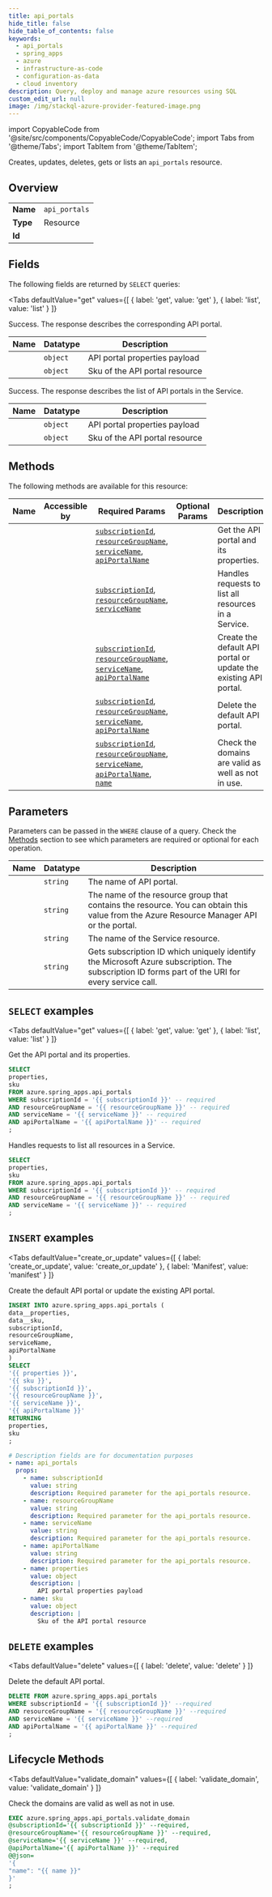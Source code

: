 ```yaml
--- 
title: api_portals
hide_title: false
hide_table_of_contents: false
keywords:
  - api_portals
  - spring_apps
  - azure
  - infrastructure-as-code
  - configuration-as-data
  - cloud inventory
description: Query, deploy and manage azure resources using SQL
custom_edit_url: null
image: /img/stackql-azure-provider-featured-image.png
---
```


import CopyableCode from '@site/src/components/CopyableCode/CopyableCode';
import Tabs from '@theme/Tabs';
import TabItem from '@theme/TabItem';

Creates, updates, deletes, gets or lists an <code>api_portals</code> resource.

## Overview
<table><tbody>
<tr><td><b>Name</b></td><td><code>api_portals</code></td></tr>
<tr><td><b>Type</b></td><td>Resource</td></tr>
<tr><td><b>Id</b></td><td><CopyableCode code="azure.spring_apps.api_portals" /></td></tr>
</tbody></table>

## Fields

The following fields are returned by `SELECT` queries:

<Tabs
    defaultValue="get"
    values={[
        { label: 'get', value: 'get' },
        { label: 'list', value: 'list' }
    ]}
>
<TabItem value="get">

Success. The response describes the corresponding API portal.

<table>
<thead>
    <tr>
    <th>Name</th>
    <th>Datatype</th>
    <th>Description</th>
    </tr>
</thead>
<tbody>
<tr>
    <td><CopyableCode code="properties" /></td>
    <td><code>object</code></td>
    <td>API portal properties payload</td>
</tr>
<tr>
    <td><CopyableCode code="sku" /></td>
    <td><code>object</code></td>
    <td>Sku of the API portal resource</td>
</tr>
</tbody>
</table>
</TabItem>
<TabItem value="list">

Success. The response describes the list of API portals in the Service.

<table>
<thead>
    <tr>
    <th>Name</th>
    <th>Datatype</th>
    <th>Description</th>
    </tr>
</thead>
<tbody>
<tr>
    <td><CopyableCode code="properties" /></td>
    <td><code>object</code></td>
    <td>API portal properties payload</td>
</tr>
<tr>
    <td><CopyableCode code="sku" /></td>
    <td><code>object</code></td>
    <td>Sku of the API portal resource</td>
</tr>
</tbody>
</table>
</TabItem>
</Tabs>

## Methods

The following methods are available for this resource:

<table>
<thead>
    <tr>
    <th>Name</th>
    <th>Accessible by</th>
    <th>Required Params</th>
    <th>Optional Params</th>
    <th>Description</th>
    </tr>
</thead>
<tbody>
<tr>
    <td><a href="#get"><CopyableCode code="get" /></a></td>
    <td><CopyableCode code="select" /></td>
    <td><a href="#parameter-subscriptionId"><code>subscriptionId</code></a>, <a href="#parameter-resourceGroupName"><code>resourceGroupName</code></a>, <a href="#parameter-serviceName"><code>serviceName</code></a>, <a href="#parameter-apiPortalName"><code>apiPortalName</code></a></td>
    <td></td>
    <td>Get the API portal and its properties.</td>
</tr>
<tr>
    <td><a href="#list"><CopyableCode code="list" /></a></td>
    <td><CopyableCode code="select" /></td>
    <td><a href="#parameter-subscriptionId"><code>subscriptionId</code></a>, <a href="#parameter-resourceGroupName"><code>resourceGroupName</code></a>, <a href="#parameter-serviceName"><code>serviceName</code></a></td>
    <td></td>
    <td>Handles requests to list all resources in a Service.</td>
</tr>
<tr>
    <td><a href="#create_or_update"><CopyableCode code="create_or_update" /></a></td>
    <td><CopyableCode code="insert" /></td>
    <td><a href="#parameter-subscriptionId"><code>subscriptionId</code></a>, <a href="#parameter-resourceGroupName"><code>resourceGroupName</code></a>, <a href="#parameter-serviceName"><code>serviceName</code></a>, <a href="#parameter-apiPortalName"><code>apiPortalName</code></a></td>
    <td></td>
    <td>Create the default API portal or update the existing API portal.</td>
</tr>
<tr>
    <td><a href="#delete"><CopyableCode code="delete" /></a></td>
    <td><CopyableCode code="delete" /></td>
    <td><a href="#parameter-subscriptionId"><code>subscriptionId</code></a>, <a href="#parameter-resourceGroupName"><code>resourceGroupName</code></a>, <a href="#parameter-serviceName"><code>serviceName</code></a>, <a href="#parameter-apiPortalName"><code>apiPortalName</code></a></td>
    <td></td>
    <td>Delete the default API portal.</td>
</tr>
<tr>
    <td><a href="#validate_domain"><CopyableCode code="validate_domain" /></a></td>
    <td><CopyableCode code="exec" /></td>
    <td><a href="#parameter-subscriptionId"><code>subscriptionId</code></a>, <a href="#parameter-resourceGroupName"><code>resourceGroupName</code></a>, <a href="#parameter-serviceName"><code>serviceName</code></a>, <a href="#parameter-apiPortalName"><code>apiPortalName</code></a>, <a href="#parameter-name"><code>name</code></a></td>
    <td></td>
    <td>Check the domains are valid as well as not in use.</td>
</tr>
</tbody>
</table>

## Parameters

Parameters can be passed in the `WHERE` clause of a query. Check the [Methods](#methods) section to see which parameters are required or optional for each operation.

<table>
<thead>
    <tr>
    <th>Name</th>
    <th>Datatype</th>
    <th>Description</th>
    </tr>
</thead>
<tbody>
<tr id="parameter-apiPortalName">
    <td><CopyableCode code="apiPortalName" /></td>
    <td><code>string</code></td>
    <td>The name of API portal.</td>
</tr>
<tr id="parameter-resourceGroupName">
    <td><CopyableCode code="resourceGroupName" /></td>
    <td><code>string</code></td>
    <td>The name of the resource group that contains the resource. You can obtain this value from the Azure Resource Manager API or the portal.</td>
</tr>
<tr id="parameter-serviceName">
    <td><CopyableCode code="serviceName" /></td>
    <td><code>string</code></td>
    <td>The name of the Service resource.</td>
</tr>
<tr id="parameter-subscriptionId">
    <td><CopyableCode code="subscriptionId" /></td>
    <td><code>string</code></td>
    <td>Gets subscription ID which uniquely identify the Microsoft Azure subscription. The subscription ID forms part of the URI for every service call.</td>
</tr>
</tbody>
</table>

## `SELECT` examples

<Tabs
    defaultValue="get"
    values={[
        { label: 'get', value: 'get' },
        { label: 'list', value: 'list' }
    ]}
>
<TabItem value="get">

Get the API portal and its properties.

```sql
SELECT
properties,
sku
FROM azure.spring_apps.api_portals
WHERE subscriptionId = '{{ subscriptionId }}' -- required
AND resourceGroupName = '{{ resourceGroupName }}' -- required
AND serviceName = '{{ serviceName }}' -- required
AND apiPortalName = '{{ apiPortalName }}' -- required
;
```
</TabItem>
<TabItem value="list">

Handles requests to list all resources in a Service.

```sql
SELECT
properties,
sku
FROM azure.spring_apps.api_portals
WHERE subscriptionId = '{{ subscriptionId }}' -- required
AND resourceGroupName = '{{ resourceGroupName }}' -- required
AND serviceName = '{{ serviceName }}' -- required
;
```
</TabItem>
</Tabs>


## `INSERT` examples

<Tabs
    defaultValue="create_or_update"
    values={[
        { label: 'create_or_update', value: 'create_or_update' },
        { label: 'Manifest', value: 'manifest' }
    ]}
>
<TabItem value="create_or_update">

Create the default API portal or update the existing API portal.

```sql
INSERT INTO azure.spring_apps.api_portals (
data__properties,
data__sku,
subscriptionId,
resourceGroupName,
serviceName,
apiPortalName
)
SELECT 
'{{ properties }}',
'{{ sku }}',
'{{ subscriptionId }}',
'{{ resourceGroupName }}',
'{{ serviceName }}',
'{{ apiPortalName }}'
RETURNING
properties,
sku
;
```
</TabItem>
<TabItem value="manifest">

```yaml
# Description fields are for documentation purposes
- name: api_portals
  props:
    - name: subscriptionId
      value: string
      description: Required parameter for the api_portals resource.
    - name: resourceGroupName
      value: string
      description: Required parameter for the api_portals resource.
    - name: serviceName
      value: string
      description: Required parameter for the api_portals resource.
    - name: apiPortalName
      value: string
      description: Required parameter for the api_portals resource.
    - name: properties
      value: object
      description: |
        API portal properties payload
    - name: sku
      value: object
      description: |
        Sku of the API portal resource
```
</TabItem>
</Tabs>


## `DELETE` examples

<Tabs
    defaultValue="delete"
    values={[
        { label: 'delete', value: 'delete' }
    ]}
>
<TabItem value="delete">

Delete the default API portal.

```sql
DELETE FROM azure.spring_apps.api_portals
WHERE subscriptionId = '{{ subscriptionId }}' --required
AND resourceGroupName = '{{ resourceGroupName }}' --required
AND serviceName = '{{ serviceName }}' --required
AND apiPortalName = '{{ apiPortalName }}' --required
;
```
</TabItem>
</Tabs>


## Lifecycle Methods

<Tabs
    defaultValue="validate_domain"
    values={[
        { label: 'validate_domain', value: 'validate_domain' }
    ]}
>
<TabItem value="validate_domain">

Check the domains are valid as well as not in use.

```sql
EXEC azure.spring_apps.api_portals.validate_domain 
@subscriptionId='{{ subscriptionId }}' --required, 
@resourceGroupName='{{ resourceGroupName }}' --required, 
@serviceName='{{ serviceName }}' --required, 
@apiPortalName='{{ apiPortalName }}' --required 
@@json=
'{
"name": "{{ name }}"
}'
;
```
</TabItem>
</Tabs>
